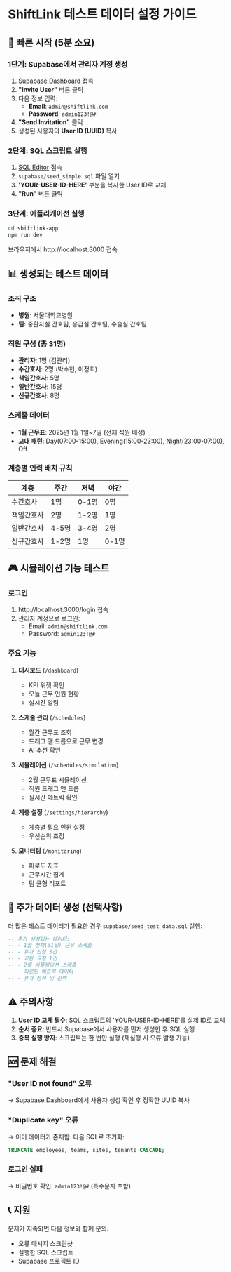 # ShiftLink 테스트 데이터 설정 가이드

## 🚀 빠른 시작 (5분 소요)

### 1단계: Supabase에서 관리자 계정 생성

1. [Supabase Dashboard](https://supabase.com/dashboard/project/igofcukuimzljtjaxfda/auth/users) 접속
2. **"Invite User"** 버튼 클릭
3. 다음 정보 입력:
   - **Email**: `admin@shiftlink.com`
   - **Password**: `admin123!@#`
4. **"Send Invitation"** 클릭
5. 생성된 사용자의 **User ID (UUID)** 복사

### 2단계: SQL 스크립트 실행

1. [SQL Editor](https://supabase.com/dashboard/project/igofcukuimzljtjaxfda/sql/new) 접속
2. `supabase/seed_simple.sql` 파일 열기
3. **'YOUR-USER-ID-HERE'** 부분을 복사한 User ID로 교체
4. **"Run"** 버튼 클릭

### 3단계: 애플리케이션 실행

```bash
cd shiftlink-app
npm run dev
```

브라우저에서 http://localhost:3000 접속

## 📊 생성되는 테스트 데이터

### 조직 구조
- **병원**: 서울대학교병원
- **팀**: 중환자실 간호팀, 응급실 간호팀, 수술실 간호팀

### 직원 구성 (총 31명)
- **관리자**: 1명 (김관리)
- **수간호사**: 2명 (박수현, 이정희)
- **책임간호사**: 5명
- **일반간호사**: 15명
- **신규간호사**: 8명

### 스케줄 데이터
- **1월 근무표**: 2025년 1월 1일~7일 (전체 직원 배정)
- **교대 패턴**: Day(07:00-15:00), Evening(15:00-23:00), Night(23:00-07:00), Off

### 계층별 인력 배치 규칙
| 계층 | 주간 | 저녁 | 야간 |
|------|------|------|------|
| 수간호사 | 1명 | 0-1명 | 0명 |
| 책임간호사 | 2명 | 1-2명 | 1명 |
| 일반간호사 | 4-5명 | 3-4명 | 2명 |
| 신규간호사 | 1-2명 | 1명 | 0-1명 |

## 🎮 시뮬레이션 기능 테스트

### 로그인
1. http://localhost:3000/login 접속
2. 관리자 계정으로 로그인:
   - Email: `admin@shiftlink.com`
   - Password: `admin123!@#`

### 주요 기능
1. **대시보드** (`/dashboard`)
   - KPI 위젯 확인
   - 오늘 근무 인원 현황
   - 실시간 알림

2. **스케줄 관리** (`/schedules`)
   - 월간 근무표 조회
   - 드래그 앤 드롭으로 근무 변경
   - AI 추천 확인

3. **시뮬레이션** (`/schedules/simulation`)
   - 2월 근무표 시뮬레이션
   - 직원 드래그 앤 드롭
   - 실시간 메트릭 확인

4. **계층 설정** (`/settings/hierarchy`)
   - 계층별 필요 인원 설정
   - 우선순위 조정

5. **모니터링** (`/monitoring`)
   - 피로도 지표
   - 근무시간 집계
   - 팀 균형 리포트

## 🔧 추가 데이터 생성 (선택사항)

더 많은 테스트 데이터가 필요한 경우 `supabase/seed_test_data.sql` 실행:

```sql
-- 추가 생성되는 데이터:
-- - 1월 전체(31일) 근무 스케줄
-- - 휴가 신청 3건
-- - 교환 요청 1건
-- - 2월 시뮬레이션 스케줄
-- - 피로도 메트릭 데이터
-- - 휴가 정책 및 잔액
```

## ⚠️ 주의사항

1. **User ID 교체 필수**: SQL 스크립트의 'YOUR-USER-ID-HERE'를 실제 ID로 교체
2. **순서 중요**: 반드시 Supabase에서 사용자를 먼저 생성한 후 SQL 실행
3. **중복 실행 방지**: 스크립트는 한 번만 실행 (재실행 시 오류 발생 가능)

## 🆘 문제 해결

### "User ID not found" 오류
→ Supabase Dashboard에서 사용자 생성 확인 후 정확한 UUID 복사

### "Duplicate key" 오류
→ 이미 데이터가 존재함. 다음 SQL로 초기화:
```sql
TRUNCATE employees, teams, sites, tenants CASCADE;
```

### 로그인 실패
→ 비밀번호 확인: `admin123!@#` (특수문자 포함)

## 📞 지원

문제가 지속되면 다음 정보와 함께 문의:
- 오류 메시지 스크린샷
- 실행한 SQL 스크립트
- Supabase 프로젝트 ID